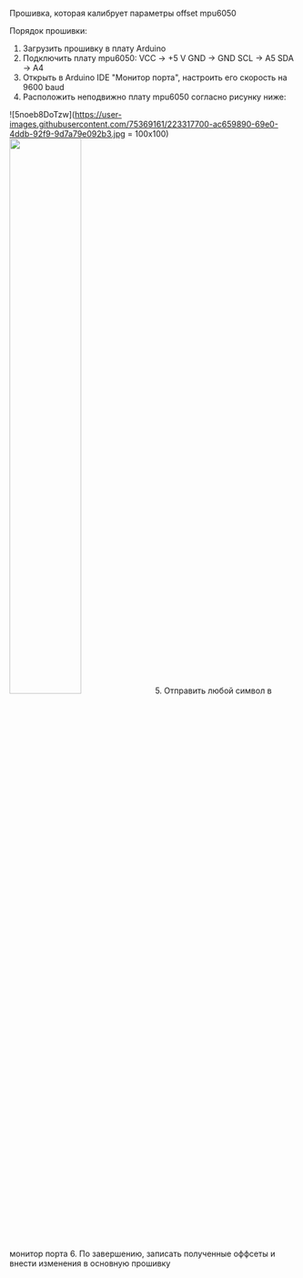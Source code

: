 Прошивка, которая калибрует параметры offset mpu6050

Порядок прошивки:
1. Загрузить прошивку в плату Arduino
2. Подключить плату mpu6050:
  VCC -> +5 V
  GND -> GND
  SCL -> A5
  SDA -> A4
3. Открыть в Arduino IDE "Монитор порта", настроить его скорость на 9600 baud
4. Расположить неподвижно плату mpu6050 согласно рисунку ниже:

![5noeb8DoTzw](https://user-images.githubusercontent.com/75369161/223317700-ac659890-69e0-4ddb-92f9-9d7a79e092b3.jpg = 100x100)
<img src="https://user-images.githubusercontent.com/75369161/223317700-ac659890-69e0-4ddb-92f9-9d7a79e092b3.jpg" width=50% height=50%>
5. Отправить любой символ в монитор порта
6. По завершению, записать полученные оффсеты и внести изменения в основную прошивку

